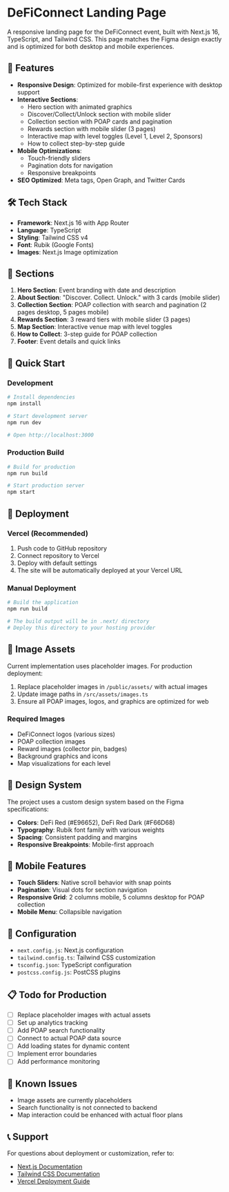 # DeFiConnect Landing Page

A responsive landing page for the DeFiConnect event, built with Next.js 16, TypeScript, and Tailwind CSS. This page matches the Figma design exactly and is optimized for both desktop and mobile experiences.

## 🚀 Features

- **Responsive Design**: Optimized for mobile-first experience with desktop support
- **Interactive Sections**: 
  - Hero section with animated graphics
  - Discover/Collect/Unlock section with mobile slider
  - Collection section with POAP cards and pagination
  - Rewards section with mobile slider (3 pages)
  - Interactive map with level toggles (Level 1, Level 2, Sponsors)
  - How to collect step-by-step guide
- **Mobile Optimizations**:
  - Touch-friendly sliders
  - Pagination dots for navigation
  - Responsive breakpoints
- **SEO Optimized**: Meta tags, Open Graph, and Twitter Cards

## 🛠️ Tech Stack

- **Framework**: Next.js 16 with App Router
- **Language**: TypeScript
- **Styling**: Tailwind CSS v4
- **Font**: Rubik (Google Fonts)
- **Images**: Next.js Image optimization

## 📱 Sections

1. **Hero Section**: Event branding with date and description
2. **About Section**: "Discover. Collect. Unlock." with 3 cards (mobile slider)
3. **Collection Section**: POAP collection with search and pagination (2 pages desktop, 5 pages mobile)
4. **Rewards Section**: 3 reward tiers with mobile slider (3 pages)
5. **Map Section**: Interactive venue map with level toggles
6. **How to Collect**: 3-step guide for POAP collection
7. **Footer**: Event details and quick links

## 🚀 Quick Start

### Development

```bash
# Install dependencies
npm install

# Start development server
npm run dev

# Open http://localhost:3000
```

### Production Build

```bash
# Build for production
npm run build

# Start production server
npm start
```

## 🚀 Deployment

### Vercel (Recommended)

1. Push code to GitHub repository
2. Connect repository to Vercel
3. Deploy with default settings
4. The site will be automatically deployed at your Vercel URL

### Manual Deployment

```bash
# Build the application
npm run build

# The build output will be in .next/ directory
# Deploy this directory to your hosting provider
```

## 📸 Image Assets

Current implementation uses placeholder images. For production deployment:

1. Replace placeholder images in `/public/assets/` with actual images
2. Update image paths in `/src/assets/images.ts`
3. Ensure all POAP images, logos, and graphics are optimized for web

### Required Images

- DeFiConnect logos (various sizes)
- POAP collection images
- Reward images (collector pin, badges)
- Background graphics and icons
- Map visualizations for each level

## 🎨 Design System

The project uses a custom design system based on the Figma specifications:

- **Colors**: DeFi Red (#E96652), DeFi Red Dark (#F66D68)
- **Typography**: Rubik font family with various weights
- **Spacing**: Consistent padding and margins
- **Responsive Breakpoints**: Mobile-first approach

## 📱 Mobile Features

- **Touch Sliders**: Native scroll behavior with snap points
- **Pagination**: Visual dots for section navigation
- **Responsive Grid**: 2 columns mobile, 5 columns desktop for POAP collection
- **Mobile Menu**: Collapsible navigation

## 🔧 Configuration

- `next.config.js`: Next.js configuration
- `tailwind.config.ts`: Tailwind CSS customization
- `tsconfig.json`: TypeScript configuration
- `postcss.config.js`: PostCSS plugins

## 📋 Todo for Production

- [ ] Replace placeholder images with actual assets
- [ ] Set up analytics tracking
- [ ] Add POAP search functionality
- [ ] Connect to actual POAP data source
- [ ] Add loading states for dynamic content
- [ ] Implement error boundaries
- [ ] Add performance monitoring

## 🐛 Known Issues

- Image assets are currently placeholders
- Search functionality is not connected to backend
- Map interaction could be enhanced with actual floor plans

## 📞 Support

For questions about deployment or customization, refer to:
- [Next.js Documentation](https://nextjs.org/docs)
- [Tailwind CSS Documentation](https://tailwindcss.com/docs)
- [Vercel Deployment Guide](https://vercel.com/docs)